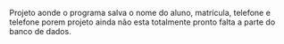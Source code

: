 Projeto aonde o programa salva o nome do aluno, matrícula, telefone e telefone porem projeto ainda não esta totalmente pronto falta a parte do banco de dados.
